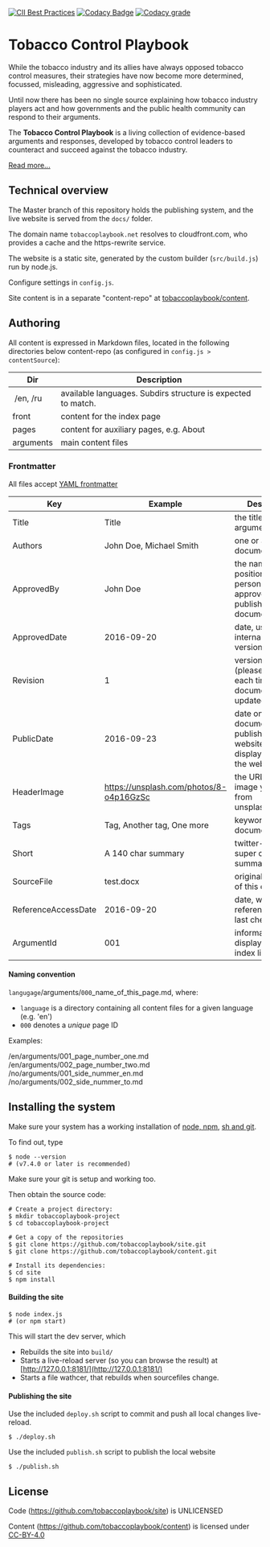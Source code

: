 
[![CII Best Practices](https://bestpractices.coreinfrastructure.org/projects/311/badge)](https://bestpractices.coreinfrastructure.org/projects/311)
[![Codacy Badge](https://api.codacy.com/project/badge/Grade/d057d3f46f2b4cada7ab7ca9a1a2fe94)](https://www.codacy.com/app/baseio/who-tobaccoplaybook?utm_source=github.com&amp;utm_medium=referral&amp;utm_content=tobaccoplaybook/site&amp;utm_campaign=Badge_Grade)
[![Codacy grade](https://img.shields.io/codacy/grade/d057d3f46f2b4cada7ab7ca9a1a2fe94.svg?maxAge=25)]()



# Tobacco Control Playbook

While the tobacco industry and its allies have always opposed tobacco control measures, their strategies have now become more determined, focussed, misleading, aggressive and sophisticated.

Until now there has been no single source explaining how tobacco industry players act and how governments and the public health community can respond to their arguments.

The **Tobacco Control Playbook** is a living collection of evidence-based arguments and responses, developed by tobacco control leaders to counteract and succeed against the tobacco industry.

[Read more...](https://tobaccoplaybook.net/en/introduction.html)


## Technical overview

The Master branch of this repository holds the publishing system, and the live website is served from the `docs/` folder.  

The domain name `tobaccoplaybook.net` resolves to cloudfront.com, who provides a cache and the https-rewrite service.  

The website is a static site, generated by the custom builder (`src/build.js`) run by node.js.

Configure settings in `config.js`.  

Site content is in a separate "content-repo" at  [tobaccoplaybook/content](https://github.com/tobaccoplaybook/content).

## Authoring

All content is expressed in Markdown files, located in the following directories below content-repo (as configured in `config.js > contentSource`):  

| Dir 	          	| Description	  	|
| -------------- 	| -------------- 	|
| /en, /ru			| available languages. Subdirs structure is expected to match. |
| front				| content for the index page |
| pages				| content for auxiliary pages, e.g. About |
| arguments			| main content files |


### Frontmatter

All files accept [YAML frontmatter](https://www.npmjs.com/package/front-matter)


| Key           | Example 		| Description |
| ------------- | ----------- 	| ------------|
| Title         | Title 		| the title of the argument |
| Authors       | John Doe, Michael Smith		| one or all document authors |
| ApprovedBy    | John Doe		| the name (and position?) of the person who has approved the publishing of this document |
| ApprovedDate  | 2016-09-20	| date, used internally for version control |
| Revision      | 1 			| version number (please increment each time the document is updated/changed) |
| PublicDate    | 2016-09-23 	| date on which this document will be published on the website (and displayed across the website) |
| HeaderImage   | https://unsplash.com/photos/8-o4p16GzSc 	| the URL to an image you like from unsplash.com |
| Tags          | Tag, Another tag, One more | keywords for this document |
| Short         | A 140 char summary | twitter-friendly super condensed summary |
| SourceFile    | test.docx | original filename of this document |
| ReferenceAccessDate | 2016-09-20 | date, when the references was last checked |
| ArgumentId | 001 | informal ID, displayed in the index listing  |

#### Naming convention

`langugage`/arguments/`000`\_name_of_this_page.md, where:  
- `language` is a directory containing all content files for a given language (e.g. 'en')  
- `000` denotes a *unique* page ID


Examples:  

/en/arguments/001_page_number_one.md  
/en/arguments/002_page_number_two.md  
/no/arguments/001_side_nummer_en.md  
/no/arguments/002_side_nummer_to.md  


## Installing the system

Make sure your system has a working installation of [node, npm](https://nodejs.org/), [sh and git](https://git-scm.com/download/).  

To find out, type

	$ node --version
	# (v7.4.0 or later is recommended)

Make sure your git is setup and working too.

Then obtain the source code:

	# Create a project directory:
	$ mkdir tobaccoplaybook-project
	$ cd tobaccoplaybook-project

	# Get a copy of the repositories
	$ git clone https://github.com/tobaccoplaybook/site.git
	$ git clone https://github.com/tobaccoplaybook/content.git

	# Install its dependencies:
	$ cd site
	$ npm install


#### Building the site

	$ node index.js
	# (or npm start)

This will start the dev server, which  
- Rebuilds the site into `build/`  
- Starts a live-reload server (so you can browse the result) at [http://127.0.0.1:8181/](http://127.0.0.1:8181/)  
- Starts a file wathcer, that rebuilds when sourcefiles change.  


#### Publishing the site

Use the included `deploy.sh` script to commit and push all local changes live-reload.

	$ ./deploy.sh

Use the included `publish.sh` script to publish the local website

	$ ./publish.sh



## License

Code (https://github.com/tobaccoplaybook/site) is UNLICENSED

Content (https://github.com/tobaccoplaybook/content) is licensed under [CC-BY-4.0](https://creativecommons.org/licenses/by/4.0/)
